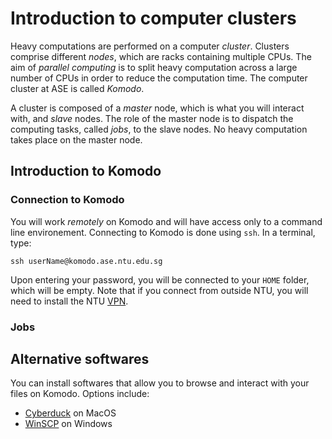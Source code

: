 # Introduction to computer clusters

Heavy computations are performed on a computer *cluster*. Clusters comprise different *nodes*, which are racks containing multiple CPUs. The aim of *parallel computing* is to split heavy computation across a large number of CPUs in order to reduce the computation time. The computer cluster at ASE is called *Komodo*.

A cluster is composed of a *master* node, which is what you will interact with, and *slave* nodes. The role of the master node is to dispatch the computing tasks, called *jobs*, to the slave nodes. No heavy computation takes place on the master node.


## Introduction to Komodo
### Connection to Komodo
You will work *remotely* on Komodo and will have access only to a command line environement. Connecting to Komodo is done using `ssh`. In a terminal, type:

```
ssh userName@komodo.ase.ntu.edu.sg
```

Upon entering your password, you will be connected to your `HOME` folder, which will be empty. Note that if you connect from outside NTU, you will need to install the NTU [VPN](https://ntuvpn.ntu.edu.sg/dana-na/auth/url_default/welcome.cgi).

### Jobs


## Alternative softwares
You can install softwares that allow you to browse and interact with your files on Komodo. Options include:
- [Cyberduck](https://cyberduck.io) on MacOS
- [WinSCP](https://winscp.net/eng/download.php) on Windows